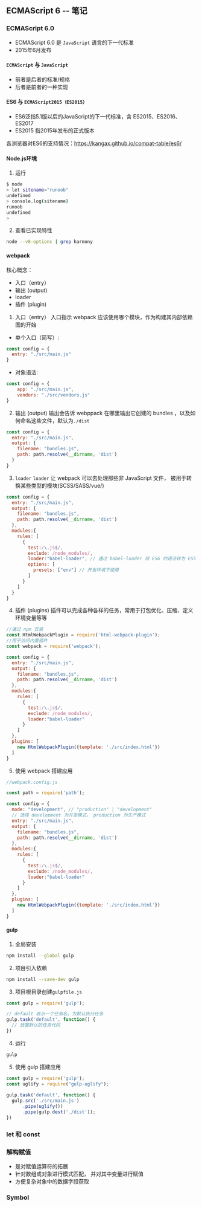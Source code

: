 ## ECMAScript 6 -- 笔记
### ECMAScript 6.0 
- ECMAScript 6.0 是 `JavaScript` 语言的下一代标准
- 2015年6月发布

#### `ECMAScript` 与 `JavaScript`
- 前者是后者的标准/规格
- 后者是前者的一种实现

#### ES6 与 `ECMAScript2015（ES2015）`
- ES6泛指5.1版以后的JavaScript的下一代标准，含 ES2015、ES2016、ES2017
- ES2015 指2015年发布的正式版本

各浏览器对ES6的支持情况：https://kangax.github.io/compat-table/es6/

#### Node.js环境
1. 运行
```bash
$ node
> let sitename="runoob"
undefined
> console.log(sitename)
runoob
undefined
>
```

2. 查看已实现特性
```bash
node --v8-options | grep harmony
```

#### webpack
核心概念：
 - 入口（entry）
 - 输出 (output)
 - loader
 - 插件 (plugin)

1. 入口（entry）
入口指示 webpack 应该使用哪个模块，作为构建其内部依赖图的开始
- 单个入口（简写）:
```js
const config = {
  entry: "./src/main.js"
}
```
- 对象语法:
```js
const config = {
	app: "./src/main.js",
	vendors: "./src/vendors.js"
}
```
2. 输出 (output)
输出会告诉 webppack 在哪里输出它创建的 bundles ，以及如何命名这些文件，默认为`./dist`
```js
const config = {
  entry: "./src/main.js",
  output: {
  	filename: "bundles.js",
  	path: path.resolve(__dirname, 'dist')
  }
}
```
3. `loader`
`loader` 让 webpack 可以去处理那些非 JavaScript 文件， 被用于转换某些类型的模块(SCSS/SASS/vue/)
```js
const config = {
  entry: "./src/main.js",
  output: {
  	filename: "bundles.js",
  	path: path.resolve(__dirname, 'dist')
  },
  modules:{
  	rules: [
  	  {
  	  	test:/\.js$/,
  	  	exclude: /node_modules/, 
  	  	loader:"babel-loader", // 通过 babel-loader 将 ES6 的语法转为 ES5
  	  	options: [
  	  	  presets: ["env"] // 开发环境下使用
  	  	]
  	  }
  	]
  }
}
```

4. 插件 (plugins)
插件可以完成各种各样的任务，常用于打包优化、压缩、定义环境变量等等

```js
//通过 npm 安装
const HtmlWebpackPlugin = require('html-webpack-plugin');
//用于访问内置插件
const webpack = require('webpack');

const config = {
  entry: "./src/main.js",
  output: {
  	filename: "bundles.js",
  	path: path.resolve(__dirname, 'dist')
  },
  modules:{
  	rules: [
  	  {
  	  	test:/\.js$/,
  	  	exclude: /node_modules/, 
  	  	loader:"babel-loader"
  	  }
  	]
  },
  plugins: [
    new HtmlWebpackPlugin({template: './src/index.html'})
  ]
}
```
5. 使用 webpack 搭建应用

```js
//webpack.config.js

const path = require('path');

const config = {
  mode: "development", // "production" | "development"
  // 选择 development 为开发模式， production 为生产模式
  entry: "./src/main.js",
  output: {
  	filename: "bundles.js",
  	path: path.resolve(__dirname, 'dist')
  },
  modules:{
  	rules: [
  	  {
  	  	test:/\.js$/,
  	  	exclude: /node_modules/, 
  	  	loader:"babel-loader"
  	  }
  	]
  },
  plugins: [
    new HtmlWebpackPlugin({template: './src/index.html'})
  ]
}
```
#### gulp
1. 全局安装
```bash
npm install --global gulp
```
2. 项目引入依赖
```bash
npm install --save-dev gulp
```
3. 项目根目录创建`gulpfile.js`
```js
const gulp = require('gulp');

// default 表示一个任务名，为默认执行任务
gulp.task('default', function() {
  // 放置默认的任务代码
})
```
4. 运行
```bash
gulp
```
5. 使用 gulp 搭建应用

```js
const gulp = require('gulp');
const uglify = require("gulp-uglify");  
 
gulp.task('default', function() {
  gulp.src('./src/main.js')
      .pipe(uglify())
      .pipe(gulp.dest('./dist'));
})
```

### let 和 const

### 解构赋值
- 是对赋值运算符的拓展
- 针对数组或对象进行模式匹配， 并对其中变量进行赋值
- 方便复杂对象中的数据字段获取

### Symbol